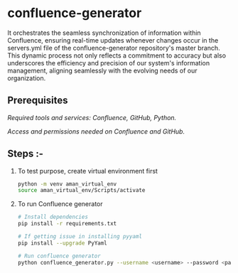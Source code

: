 # confluence-generator
It orchestrates the seamless synchronization of information within Confluence, ensuring real-time updates whenever changes occur in the servers.yml file of the confluence-generator repository's master branch. This dynamic process not only reflects a commitment to accuracy but also underscores the efficiency and precision of our system's information management, aligning seamlessly with the evolving needs of our organization.

## Prerequisites
*Required tools and services: Confluence, GitHub, Python.*

*Access and permissions needed on Confluence and GitHub.*

## Steps :-
1. To test purpose, create virtual environment first

    ```bash
    python -m venv aman_virtual_env
    source aman_virtual_env/Scripts/activate
   ```

2. To run Confluence generator

    ```bash
    # Install dependencies
    pip install -r requirements.txt

    # If getting issue in installing pyyaml
    pip install --upgrade PyYaml

    # Run confluence generator
    python confluence_generator.py --username <username> --password <password>
    ```


